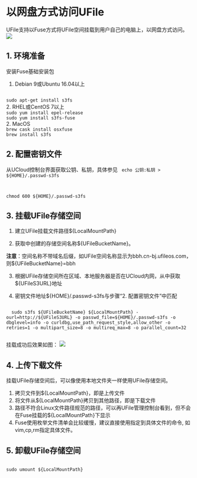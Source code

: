 

# 以网盘方式访问UFile

UFile支持以Fuse方式将UFile空间挂载到用户自己的电脑上，以网盘方式访问。
![](/ai/uai-train/images/basic/ufile/fuse_macos.png)

## 1. 环境准备
安装Fuse基础安装包

1. Debian 9或Ubuntu 16.04以上 

<code bash>
sudo apt-get install s3fs
</code>
2. RHEL或CentOS 7以上

<code bash>
sudo yum install epel-release
sudo yum install s3fs-fuse
</code>
2. MacOS

<code bash>
brew cask install osxfuse
brew install s3fs
</code>

## 2. 配置密钥文件
从UCloud控制台界面获取公钥、私钥，具体参见[](ai/uai-train/basic/key) 
<code bash>
echo 公钥:私钥 > ${HOME}/.passwd-s3fs

chmod 600 ${HOME}/.passwd-s3fs
</code>

## 3. 挂载UFile存储空间

1. 建立UFile挂载文件路径${LocalMountPath} 

2. 获取[](ai/uai-train/basic/ufile/create)中创建的存储空间名称${UFileBucketName}。

  **注意**：空间名称不带域名后缀，如UFile空间名称显示为bbh.cn-bj.ufileos.com，则${UFileBucketName}=bbh

3. 根据UFile存储空间所在区域、本地服务器是否在UCloud内网，从[](storage_cdn/ufile/s3)中获取${UFileS3URL}地址 

4. 密钥文件地址${HOME}/.passwd-s3fs与步骤“2. 配置密钥文件”中匹配 

<code bash>
  sudo s3fs ${UFileBucketName} ${LocalMountPath} -ourl=http://${UFileS3URL} -o passwd_file=${HOME}/.passwd-s3fs -o dbglevel=info -o curldbg,use_path_request_style,allow_other -o retries=1 -o multipart_size=8 -o multireq_max=8 -o parallel_count=32
  </code>

挂载成功后效果如图：
![](/ai/uai-train/images/basic/ufile/fuse_df.png)

## 4. 上传下载文件
挂载UFile存储空间后，可以像使用本地文件夹一样使用UFile存储空间。

1. 拷贝文件到${LocalMountPath}，即是上传文件 
2. 将文件从${LocalMountPath}拷贝到其他路径，即是下载文件 
1. 路径不符合Linux文件路径规范的路径，可以再UFile管理控制台看到，但不会在Fuse挂载的${LocalMountPath}下显示 
2. Fuse使用枚举文件清单会比较缓慢，建议直接使用指定到具体文件的命令, 如vim,cp,rm指定具体文件。

## 5. 卸载UFile存储空间
<code bash>
sudo umount ${LocalMountPath}
</code>

